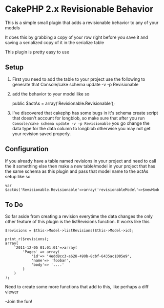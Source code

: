 CakePHP 2.x Revisionable Behavior
====================================

This is a simple small plugin that adds a revisionable behavior to any of your models

It does this by grabbing a copy of your row right before you save it and saving a serialized copy of it in the serialize table

This plugin is pretty easy to use

Setup
-----

1) First you need to add the table to your project  use the following to generate that
	Console/cake schema update -v -p Revisionable

2) add the behavior to your model like so 

	public $actAs = array('Revisionable.Revisionable');

3)  I've discovered that cakephp has some bugs in it's schema create script that doesn't account for longblob, so make sure that after you run `Console/cake schema update -v -p Revisionable` you go change the data type for the data column to longblob otherwise you may not get your revision saved properly.

Configuration
----------------------

If you already have a table named revisions in your project and need to call the it something else then 
make a new table/model in your project that has the same schema as this plugin and pass that model name
to the actAs setup like so

	var $actAs('Revisionable.Revisionable'=>array('revisionableModel'=>$newModelName));


To Do
-----

So far aside from creating a revision everytime the data changes the only other feature of this plugin
is the listRevisions function.  It works like this

	$revisions = $this->Model->listRevisions($this->Model->id);

	print_r($revisions);
	array(
		'2011-12-05 01:01:01'=>array(
			'Pages' => array(
				'id'=> '4edd8cc3-a628-490b-8cbf-6435ac1005e9',
				'name'=> 'foobar',
				'body'=> '....'
			)
		)
	);

Need to create some more functions that add to this, like perhaps a diff viewer

-Join the fun!
